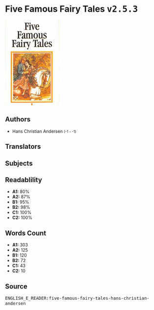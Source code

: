 # Five Famous Fairy Tales <kbd>v2.5.3</kbd>

![](./cover.medium.jpg "")

## Authors


 - Hans Christian Andersen <small>(-1 - -1)</small>

## Translators



## Subjects



## Readablility


 - **A1:** 80%
 - **A2:** 87%
 - **B1:** 95%
 - **B2:** 98%
 - **C1:** 100%
 - **C2:** 100%

## Words Count


 - **A1:** 303
 - **A2:** 125
 - **B1:** 120
 - **B2:** 72
 - **C1:** 43
 - **C2:** 10

## Source


<kbd>ENGLISH_E_READER:five-famous-fairy-tales-hans-christian-andersen</kbd>
